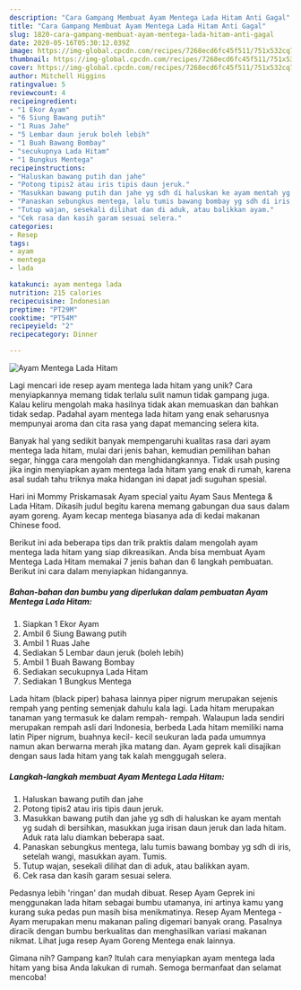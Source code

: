```yaml
---
description: "Cara Gampang Membuat Ayam Mentega Lada Hitam Anti Gagal"
title: "Cara Gampang Membuat Ayam Mentega Lada Hitam Anti Gagal"
slug: 1820-cara-gampang-membuat-ayam-mentega-lada-hitam-anti-gagal
date: 2020-05-16T05:30:12.039Z
image: https://img-global.cpcdn.com/recipes/7268ecd6fc45f511/751x532cq70/ayam-mentega-lada-hitam-foto-resep-utama.jpg
thumbnail: https://img-global.cpcdn.com/recipes/7268ecd6fc45f511/751x532cq70/ayam-mentega-lada-hitam-foto-resep-utama.jpg
cover: https://img-global.cpcdn.com/recipes/7268ecd6fc45f511/751x532cq70/ayam-mentega-lada-hitam-foto-resep-utama.jpg
author: Mitchell Higgins
ratingvalue: 5
reviewcount: 4
recipeingredient:
- "1 Ekor Ayam"
- "6 Siung Bawang putih"
- "1 Ruas Jahe"
- "5 Lembar daun jeruk boleh lebih"
- "1 Buah Bawang Bombay"
- "secukupnya Lada Hitam"
- "1 Bungkus Mentega"
recipeinstructions:
- "Haluskan bawang putih dan jahe"
- "Potong tipis2 atau iris tipis daun jeruk."
- "Masukkan bawang putih dan jahe yg sdh di haluskan ke ayam mentah yg sudah di bersihkan, masukkan juga irisan daun jeruk dan lada hitam. Aduk rata lalu diamkan beberapa saat."
- "Panaskan sebungkus mentega, lalu tumis bawang bombay yg sdh di iris, setelah wangi, masukkan ayam. Tumis."
- "Tutup wajan, sesekali dilihat dan di aduk, atau balikkan ayam."
- "Cek rasa dan kasih garam sesuai selera."
categories:
- Resep
tags:
- ayam
- mentega
- lada

katakunci: ayam mentega lada 
nutrition: 215 calories
recipecuisine: Indonesian
preptime: "PT29M"
cooktime: "PT54M"
recipeyield: "2"
recipecategory: Dinner

---
```



![Ayam Mentega Lada Hitam](https://img-global.cpcdn.com/recipes/7268ecd6fc45f511/751x532cq70/ayam-mentega-lada-hitam-foto-resep-utama.jpg)

Lagi mencari ide resep ayam mentega lada hitam yang unik? Cara menyiapkannya memang tidak terlalu sulit namun tidak gampang juga. Kalau keliru mengolah maka hasilnya tidak akan memuaskan dan bahkan tidak sedap. Padahal ayam mentega lada hitam yang enak seharusnya mempunyai aroma dan cita rasa yang dapat memancing selera kita.

Banyak hal yang sedikit banyak mempengaruhi kualitas rasa dari ayam mentega lada hitam, mulai dari jenis bahan, kemudian pemilihan bahan segar, hingga cara mengolah dan menghidangkannya. Tidak usah pusing jika ingin menyiapkan ayam mentega lada hitam yang enak di rumah, karena asal sudah tahu triknya maka hidangan ini dapat jadi suguhan spesial.

Hari ini Mommy Priskamasak Ayam special yaitu Ayam Saus Mentega &amp; Lada Hitam. Dikasih judul begitu karena memang gabungan dua saus dalam ayam goreng. Ayam kecap mentega biasanya ada di kedai makanan Chinese food.


Berikut ini ada beberapa tips dan trik praktis dalam mengolah ayam mentega lada hitam yang siap dikreasikan. Anda bisa membuat Ayam Mentega Lada Hitam memakai 7 jenis bahan dan 6 langkah pembuatan. Berikut ini cara dalam menyiapkan hidangannya.

<!--inarticleads1-->

##### Bahan-bahan dan bumbu yang diperlukan dalam pembuatan Ayam Mentega Lada Hitam:

1. Siapkan 1 Ekor Ayam
1. Ambil 6 Siung Bawang putih
1. Ambil 1 Ruas Jahe
1. Sediakan 5 Lembar daun jeruk (boleh lebih)
1. Ambil 1 Buah Bawang Bombay
1. Sediakan secukupnya Lada Hitam
1. Sediakan 1 Bungkus Mentega


Lada hitam (black piper) bahasa lainnya piper nigrum merupakan sejenis rempah yang penting semenjak dahulu kala lagi. Lada hitam merupakan tanaman yang termasuk ke dalam rempah- rempah. Walaupun lada sendiri merupakan rempah asli dari Indonesia, berbeda Lada hitam memiliki nama latin Piper nigrum, buahnya kecil- kecil seukuran lada pada umumnya namun akan berwarna merah jika matang dan. Ayam geprek kali disajikan dengan saus lada hitam yang tak kalah menggugah selera. 

<!--inarticleads2-->

##### Langkah-langkah membuat Ayam Mentega Lada Hitam:

1. Haluskan bawang putih dan jahe
1. Potong tipis2 atau iris tipis daun jeruk.
1. Masukkan bawang putih dan jahe yg sdh di haluskan ke ayam mentah yg sudah di bersihkan, masukkan juga irisan daun jeruk dan lada hitam. Aduk rata lalu diamkan beberapa saat.
1. Panaskan sebungkus mentega, lalu tumis bawang bombay yg sdh di iris, setelah wangi, masukkan ayam. Tumis.
1. Tutup wajan, sesekali dilihat dan di aduk, atau balikkan ayam.
1. Cek rasa dan kasih garam sesuai selera.


Pedasnya lebih &#39;ringan&#39; dan mudah dibuat. Resep Ayam Geprek ini menggunakan lada hitam sebagai bumbu utamanya, ini artinya kamu yang kurang suka pedas pun masih bisa menikmatinya. Resep Ayam Mentega - Ayam merupakan menu makanan paling digemari banyak orang. Pasalnya diracik dengan bumbu berkualitas dan menghasilkan variasi makanan nikmat. Lihat juga resep Ayam Goreng Mentega enak lainnya. 

Gimana nih? Gampang kan? Itulah cara menyiapkan ayam mentega lada hitam yang bisa Anda lakukan di rumah. Semoga bermanfaat dan selamat mencoba!
